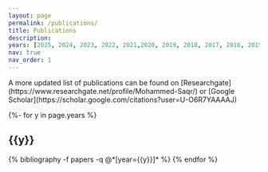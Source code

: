 ```yaml
---
layout: page
permalink: /publications/
title: Publications
description: 
years: [2025, 2024, 2023, 2022, 2021,2020, 2019, 2018, 2017, 2016, 2015]
nav: true
nav_order: 1
---
```

<!-- _pages/publications.md -->
<div class="publications">
A more updated list of publications can be found on [Researchgate](https://www.researchgate.net/profile/Mohammed-Saqr/)  or [Google Scholar](https://scholar.google.com/citations?user=U-O6R7YAAAAJ)</p>
{%- for y in page.years %}
  <h2 class="year">{{y}}</h2>
  {% bibliography -f papers -q @*[year={{y}}]* %}
{% endfor %}

</div>
